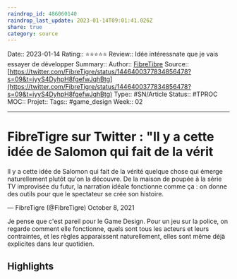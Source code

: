 ```yaml
---
raindrop_id: 486060140
raindrop_last_update: 2023-01-14T09:01:41.026Z
share: true
category: source
---
```


Date:: 2023-01-14
Rating:: ⭐⭐⭐⭐⭐
Review:: Idée intéressnate que je vais essayer de développer
Summary:: 
Author:: [FibreTibre](FibreTibre.md)
Source:: [https://twitter.com/FibreTigre/status/1446400377834856478?s=09&t=iyyS4DyhpH8fgefwJqhBtg](https://twitter.com/FibreTigre/status/1446400377834856478?s=09&t=iyyS4DyhpH8fgefwJqhBtg)
Type:: #SN/Article 
Status:: #TPROC 
MOC::
Projet:: 
Tags:: #game_design 
Week:: 02

***
# FibreTigre sur Twitter : "Il y a cette idée de Salomon qui fait de la vérit

Il y a cette idée de Salomon qui fait de la vérité quelque chose qui émerge naturellement plutôt qu'on la découvre. De la maison de poupée à la série TV improvisée du futur, la narration idéale fonctionne comme ça : on donne des outils pour que le spectateur se crée son histoire.

— FibreTigre (@FibreTigre) October 8, 2021

Je pense que c'est pareil pour le Game Design. Pour un jeu sur la police, on regarde comment elle fonctionne, quels sont tous les acteurs et leurs contraintes, et les règles apparaissent naturellement, elles sont même déjà explicites dans leur quotidien.

## Highlights

